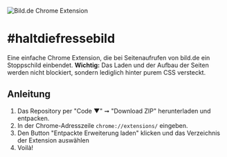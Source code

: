 ![Bild.de Chrome Extension](https://i.imgur.com/Bst8LDM.png)


# #haltdiefressebild
Eine einfache Chrome Extension, die bei Seitenaufrufen von bild.de ein Stoppschild einbendet. 
**Wichtig:** Das Laden und der Aufbau der Seiten werden nicht blockiert, sondern lediglich hinter purem CSS versteckt.

## Anleitung

1. Das Repository per "Code ▼" ➞ "Download ZIP" herunterladen und entpacken.
2. In der Chrome-Adresszeile `chrome://extensions/` eingeben.
3. Den Button "Entpackte Erweiterung laden" klicken und das Verzeichnis der Extension auswählen
4. Voilà!



